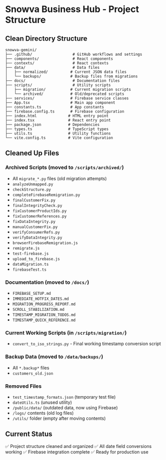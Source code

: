 # Snowva Business Hub - Project Structure

## Clean Directory Structure

```
snowva-gemini/
├── .github/                  # GitHub workflows and settings
├── components/               # React components
├── contexts/                 # React contexts
├── data/                     # Data files
│   ├── normalized/          # Current JSON data files
│   └── backups/             # Backup files from migrations
├── docs/                     # Documentation files
├── scripts/                  # Utility scripts
│   ├── migration/           # Current migration scripts
│   └── archived/            # Old/deprecated scripts
├── services/                # Firebase service classes
├── App.tsx                  # Main app component
├── constants.ts             # App constants
├── firebase.config.ts       # Firebase configuration
├── index.html              # HTML entry point
├── index.tsx               # React entry point
├── package.json            # Dependencies
├── types.ts                # TypeScript types
├── utils.ts                # Utility functions
└── vite.config.ts          # Vite configuration
```

## Cleaned Up Files

### Archived Scripts (moved to `/scripts/archived/`)
- All `migrate_*.py` files (old migration attempts)
- `analyzeUnmapped.py`
- `checkStructure.py`
- `completeFirebaseRemigration.py`
- `finalCustomerFix.py`
- `finalIntegrityCheck.py`
- `fixCustomerProductIds.py`
- `fixCustomerReferences.py`
- `fixDataIntegrity.py`
- `manualCustomerFix.py`
- `verifyConsumerRefs.py`
- `verifyDataIntegrity.py`
- `browserFirebaseRemigration.js`
- `remigrate.js`
- `test-firebase.js`
- `upload_to_firebase.js`
- `dataMigration.ts`
- `firebaseTest.ts`

### Documentation (moved to `/docs/`)
- `FIREBASE_SETUP.md`
- `IMMEDIATE_HOTFIX_DATES.md`
- `MIGRATION_PROGRESS_REPORT.md`
- `SCROLL_STABILIZATION.md`
- `TIMESTAMP_MIGRATION_TODOS.md`
- `TIMESTAMP_QUICK_REFERENCE.md`

### Current Working Scripts (in `/scripts/migration/`)
- `convert_to_iso_strings.py` - Final working timestamp conversion script

### Backup Data (moved to `/data/backups/`)
- All `*.backup*` files
- `customers_old.json`

### Removed Files
- `test_timestamp_formats.json` (temporary test file)
- `dateUtils.ts` (unused utility)
- `/public/data/` (outdated data, now using Firebase)
- `/logs/` contents (old log files)
- `/utils/` folder (empty after moving contents)

## Current Status
✅ Project structure cleaned and organized
✅ All date field conversions working
✅ Firebase integration complete
✅ Ready for production use
